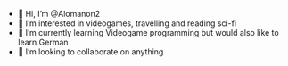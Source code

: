 - 👋 Hi, I’m @Alomanon2
- 👀 I’m interested in videogames, travelling and reading sci-fi
- 🌱 I’m currently learning Videogame programming but would also like to learn German
- 💞️ I’m looking to collaborate on anything

<!---
Alomanon2/Alomanon2 is a ✨ special ✨ repository because its `README.md` (this file) appears on your GitHub profile.
You can click the Preview link to take a look at your changes.
--->
